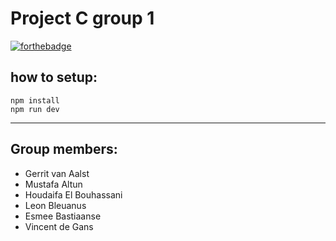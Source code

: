 # Project C group 1
[![forthebadge](https://forthebadge.com/images/badges/works-on-my-machine.svg)](https://forthebadge.com)
## how to setup:
```
npm install
npm run dev
```
 -----
## Group members:
- Gerrit van Aalst
- Mustafa Altun
- Houdaifa El Bouhassani
- Leon Bleuanus
- Esmee Bastiaanse
- Vincent de Gans